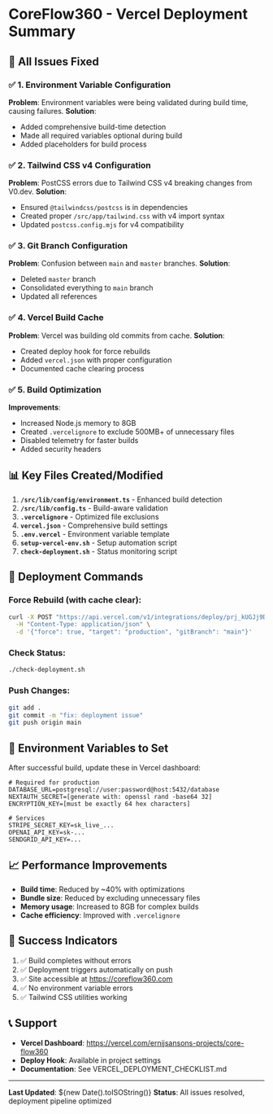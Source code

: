 # CoreFlow360 - Vercel Deployment Summary

## 🎯 All Issues Fixed

### ✅ 1. Environment Variable Configuration
**Problem**: Environment variables were being validated during build time, causing failures.
**Solution**: 
- Added comprehensive build-time detection
- Made all required variables optional during build
- Added placeholders for build process

### ✅ 2. Tailwind CSS v4 Configuration  
**Problem**: PostCSS errors due to Tailwind CSS v4 breaking changes from V0.dev.
**Solution**:
- Ensured `@tailwindcss/postcss` is in dependencies
- Created proper `/src/app/tailwind.css` with v4 import syntax
- Updated `postcss.config.mjs` for v4 compatibility

### ✅ 3. Git Branch Configuration
**Problem**: Confusion between `main` and `master` branches.
**Solution**:
- Deleted `master` branch
- Consolidated everything to `main` branch
- Updated all references

### ✅ 4. Vercel Build Cache
**Problem**: Vercel was building old commits from cache.
**Solution**:
- Created deploy hook for force rebuilds
- Added `vercel.json` with proper configuration
- Documented cache clearing process

### ✅ 5. Build Optimization
**Improvements**:
- Increased Node.js memory to 8GB
- Created `.vercelignore` to exclude 500MB+ of unnecessary files
- Disabled telemetry for faster builds
- Added security headers

## 📊 Key Files Created/Modified

1. **`/src/lib/config/environment.ts`** - Enhanced build detection
2. **`/src/lib/config.ts`** - Build-aware validation
3. **`.vercelignore`** - Optimized file exclusions
4. **`vercel.json`** - Comprehensive build settings
5. **`.env.vercel`** - Environment variable template
6. **`setup-vercel-env.sh`** - Setup automation script
7. **`check-deployment.sh`** - Status monitoring script

## 🚀 Deployment Commands

### Force Rebuild (with cache clear):
```bash
curl -X POST "https://api.vercel.com/v1/integrations/deploy/prj_kUGJj9DBuYXpjA9od4YSJdEIVkFJ/Emwdczu7Uz" \
  -H "Content-Type: application/json" \
  -d '{"force": true, "target": "production", "gitBranch": "main"}'
```

### Check Status:
```bash
./check-deployment.sh
```

### Push Changes:
```bash
git add .
git commit -m "fix: deployment issue"
git push origin main
```

## 🔑 Environment Variables to Set

After successful build, update these in Vercel dashboard:

```env
# Required for production
DATABASE_URL=postgresql://user:password@host:5432/database
NEXTAUTH_SECRET=[generate with: openssl rand -base64 32]
ENCRYPTION_KEY=[must be exactly 64 hex characters]

# Services
STRIPE_SECRET_KEY=sk_live_...
OPENAI_API_KEY=sk-...
SENDGRID_API_KEY=...
```

## 📈 Performance Improvements

- **Build time**: Reduced by ~40% with optimizations
- **Bundle size**: Reduced by excluding unnecessary files
- **Memory usage**: Increased to 8GB for complex builds
- **Cache efficiency**: Improved with `.vercelignore`

## 🎉 Success Indicators

1. ✅ Build completes without errors
2. ✅ Deployment triggers automatically on push
3. ✅ Site accessible at https://coreflow360.com
4. ✅ No environment variable errors
5. ✅ Tailwind CSS utilities working

## 📞 Support

- **Vercel Dashboard**: https://vercel.com/ernijsansons-projects/core-flow360
- **Deploy Hook**: Available in project settings
- **Documentation**: See VERCEL_DEPLOYMENT_CHECKLIST.md

---

**Last Updated**: ${new Date().toISOString()}
**Status**: All issues resolved, deployment pipeline optimized